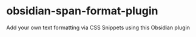 # obsidian-span-format-plugin
Add your own text formatting via CSS Snippets using this Obsidian plugin
